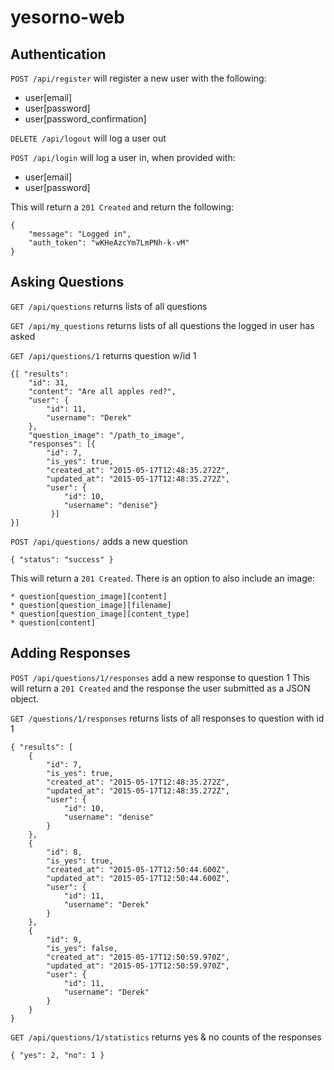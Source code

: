 # yesorno-web

## Authentication

`POST /api/register` will register a new user with the following: 

* user[email]
* user[password]
* user[password_confirmation]

`DELETE /api/logout` will log a user out

`POST /api/login` will log a user in, when provided with: 

* user[email] 
* user[password]

This will return a `201 Created` and return the following: 

    {
        "message": "Logged in",
        "auth_token": "wKHeAzcYm7LmPNh-k-vM"
    }


## Asking Questions
`GET /api/questions` returns lists of all questions

`GET /api/my_questions` returns lists of all questions the logged in user has asked

`GET /api/questions/1` returns question w/id 1 

    {[ "results": 
        "id": 31,
        "content": "Are all apples red?",
        "user": {
            "id": 11,
            "username": "Derek"
        }, 
        "question_image": "/path_to_image",
        "responses": [{
            "id": 7,
            "is_yes": true,
            "created_at": "2015-05-17T12:48:35.272Z",
            "updated_at": "2015-05-17T12:48:35.272Z",
            "user": {
                "id": 10,
                "username": "denise"}
             }]
    }]



`POST /api/questions/` adds a new question

    { "status": "success" }

This will return a `201 Created`. There is an option to also include an image: 

    * question[question_image][content] 
    * question[question_image][filename]
    * question[question_image][content_type]
    * question[content]
 
## Adding Responses

`POST /api/questions/1/responses` add a new response to question 1
This will return a `201 Created` and the response the user submitted as a JSON object. 

`GET /questions/1/responses` returns lists of all responses to question with id 1

    { "results": [
        {
            "id": 7,
            "is_yes": true,
            "created_at": "2015-05-17T12:48:35.272Z",
            "updated_at": "2015-05-17T12:48:35.272Z",
            "user": {
                "id": 10,
                "username": "denise"
            }
        },
        {
            "id": 8,
            "is_yes": true,
            "created_at": "2015-05-17T12:50:44.600Z",
            "updated_at": "2015-05-17T12:50:44.600Z",
            "user": {
                "id": 11,
                "username": "Derek"
            }
        },
        {
            "id": 9,
            "is_yes": false,
            "created_at": "2015-05-17T12:50:59.970Z",
            "updated_at": "2015-05-17T12:50:59.970Z",
            "user": {
                "id": 11,
                "username": "Derek"
            }
        }
    }

`GET /api/questions/1/statistics` returns yes & no counts of the responses 
    
    { "yes": 2, "no": 1 } 

